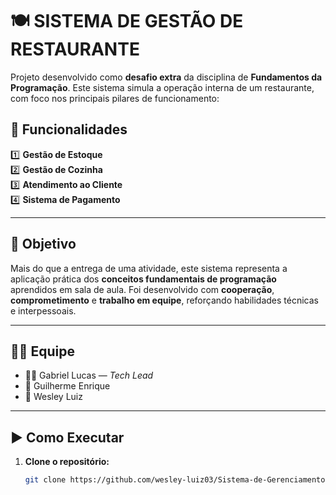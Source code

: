 # 🍽️ SISTEMA DE GESTÃO DE RESTAURANTE

Projeto desenvolvido como **desafio extra** da disciplina de **Fundamentos da Programação**. Este sistema simula a operação interna de um restaurante, com foco nos principais pilares de funcionamento:

## 🧩 Funcionalidades

1️⃣ **Gestão de Estoque**  
2️⃣ **Gestão de Cozinha**  
3️⃣ **Atendimento ao Cliente**  
4️⃣ **Sistema de Pagamento**

---

## 🎯 Objetivo

Mais do que a entrega de uma atividade, este sistema representa a aplicação prática dos **conceitos fundamentais de programação** aprendidos em sala de aula. Foi desenvolvido com **cooperação**, **comprometimento** e **trabalho em equipe**, reforçando habilidades técnicas e interpessoais.

---

## 👨‍💻 Equipe

- 👨‍💼 Gabriel Lucas — *Tech Lead*  
- 🧠 Guilherme Enrique  
- 🔧 Wesley Luiz  

---

## ▶️ Como Executar

1. **Clone o repositório:**
   ```bash
   git clone https://github.com/wesley-luiz03/Sistema-de-Gerenciamento-para-Restaurantes---UNIFAFIRE# Sistema-de-Gerenciamento-para-Restaurantes---UNIFAFIRE
